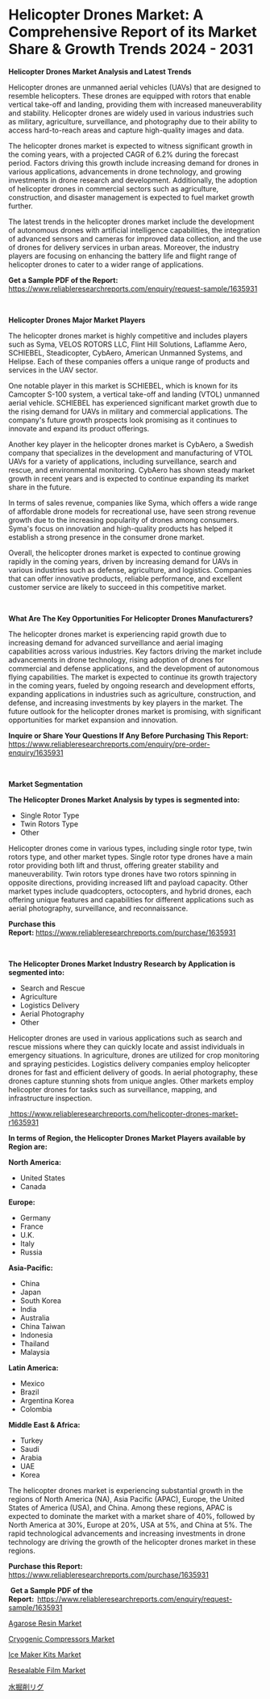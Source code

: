 <p><h1>Helicopter Drones Market: A Comprehensive Report of its Market Share & Growth Trends 2024 - 2031</h1></p><p><strong>Helicopter Drones Market Analysis and Latest Trends</strong></p>
<p><p>Helicopter drones are unmanned aerial vehicles (UAVs) that are designed to resemble helicopters. These drones are equipped with rotors that enable vertical take-off and landing, providing them with increased maneuverability and stability. Helicopter drones are widely used in various industries such as military, agriculture, surveillance, and photography due to their ability to access hard-to-reach areas and capture high-quality images and data.</p><p>The helicopter drones market is expected to witness significant growth in the coming years, with a projected CAGR of 6.2% during the forecast period. Factors driving this growth include increasing demand for drones in various applications, advancements in drone technology, and growing investments in drone research and development. Additionally, the adoption of helicopter drones in commercial sectors such as agriculture, construction, and disaster management is expected to fuel market growth further.</p><p>The latest trends in the helicopter drones market include the development of autonomous drones with artificial intelligence capabilities, the integration of advanced sensors and cameras for improved data collection, and the use of drones for delivery services in urban areas. Moreover, the industry players are focusing on enhancing the battery life and flight range of helicopter drones to cater to a wider range of applications.</p></p>
<p><strong>Get a Sample PDF of the Report:&nbsp;</strong> <a href="https://www.reliableresearchreports.com/enquiry/request-sample/1635931">https://www.reliableresearchreports.com/enquiry/request-sample/1635931</a></p>
<p>&nbsp;</p>
<p><strong>Helicopter Drones Major Market Players</strong></p>
<p><p>The helicopter drones market is highly competitive and includes players such as Syma, VELOS ROTORS LLC, Flint Hill Solutions, Laflamme Aero, SCHIEBEL, Steadicopter, CybAero, American Unmanned Systems, and Helipse. Each of these companies offers a unique range of products and services in the UAV sector.</p><p>One notable player in this market is SCHIEBEL, which is known for its Camcopter S-100 system, a vertical take-off and landing (VTOL) unmanned aerial vehicle. SCHIEBEL has experienced significant market growth due to the rising demand for UAVs in military and commercial applications. The company's future growth prospects look promising as it continues to innovate and expand its product offerings.</p><p>Another key player in the helicopter drones market is CybAero, a Swedish company that specializes in the development and manufacturing of VTOL UAVs for a variety of applications, including surveillance, search and rescue, and environmental monitoring. CybAero has shown steady market growth in recent years and is expected to continue expanding its market share in the future.</p><p>In terms of sales revenue, companies like Syma, which offers a wide range of affordable drone models for recreational use, have seen strong revenue growth due to the increasing popularity of drones among consumers. Syma's focus on innovation and high-quality products has helped it establish a strong presence in the consumer drone market.</p><p>Overall, the helicopter drones market is expected to continue growing rapidly in the coming years, driven by increasing demand for UAVs in various industries such as defense, agriculture, and logistics. Companies that can offer innovative products, reliable performance, and excellent customer service are likely to succeed in this competitive market.</p></p>
<p>&nbsp;</p>
<p><strong>What Are The Key Opportunities For Helicopter Drones Manufacturers?</strong></p>
<p><p>The helicopter drones market is experiencing rapid growth due to increasing demand for advanced surveillance and aerial imaging capabilities across various industries. Key factors driving the market include advancements in drone technology, rising adoption of drones for commercial and defense applications, and the development of autonomous flying capabilities. The market is expected to continue its growth trajectory in the coming years, fueled by ongoing research and development efforts, expanding applications in industries such as agriculture, construction, and defense, and increasing investments by key players in the market. The future outlook for the helicopter drones market is promising, with significant opportunities for market expansion and innovation.</p></p>
<p><strong>Inquire or Share Your Questions If Any Before Purchasing This Report:</strong> <a href="https://www.reliableresearchreports.com/enquiry/pre-order-enquiry/1635931">https://www.reliableresearchreports.com/enquiry/pre-order-enquiry/1635931</a></p>
<p>&nbsp;</p>
<p><strong>Market Segmentation</strong></p>
<p><strong>The Helicopter Drones Market Analysis by types is segmented into:</strong></p>
<p><ul><li>Single Rotor Type</li><li>Twin Rotors Type</li><li>Other</li></ul></p>
<p><p>Helicopter drones come in various types, including single rotor type, twin rotors type, and other market types. Single rotor type drones have a main rotor providing both lift and thrust, offering greater stability and maneuverability. Twin rotors type drones have two rotors spinning in opposite directions, providing increased lift and payload capacity. Other market types include quadcopters, octocopters, and hybrid drones, each offering unique features and capabilities for different applications such as aerial photography, surveillance, and reconnaissance.</p></p>
<p><strong>Purchase this Report:&nbsp;</strong><a href="https://www.reliableresearchreports.com/purchase/1635931">https://www.reliableresearchreports.com/purchase/1635931</a></p>
<p>&nbsp;</p>
<p><strong>The Helicopter Drones Market Industry Research by Application is segmented into:</strong></p>
<p><ul><li>Search and Rescue</li><li>Agriculture</li><li>Logistics Delivery</li><li>Aerial Photography</li><li>Other</li></ul></p>
<p><p>Helicopter drones are used in various applications such as search and rescue missions where they can quickly locate and assist individuals in emergency situations. In agriculture, drones are utilized for crop monitoring and spraying pesticides. Logistics delivery companies employ helicopter drones for fast and efficient delivery of goods. In aerial photography, these drones capture stunning shots from unique angles. Other markets employ helicopter drones for tasks such as surveillance, mapping, and infrastructure inspection.</p></p>
<p><a href="https://www.reliableresearchreports.com/helicopter-drones-market-r1635931">&nbsp;https://www.reliableresearchreports.com/helicopter-drones-market-r1635931</a></p>
<p><strong>In terms of Region, the Helicopter Drones Market Players available by Region are:</strong></p>
<p>
    <p> <strong> North America: </strong>
        <ul>
            <li>United States</li>
            <li>Canada</li>
        </ul>
        </p> 
    <p> <strong> Europe: </strong>
        <ul>
            <li>Germany</li>
            <li>France</li>
            <li>U.K.</li>
            <li>Italy</li>
            <li>Russia</li>
        </ul>
        </p> 
    <p> <strong> Asia-Pacific: </strong>
        <ul>
            <li>China</li>
            <li>Japan</li>
            <li>South Korea</li>
            <li>India</li>
            <li>Australia</li>
            <li>China Taiwan</li>
            <li>Indonesia</li>
            <li>Thailand</li>
            <li>Malaysia</li>
        </ul>
        </p> 
    <p> <strong> Latin America: </strong>
        <ul>
            <li>Mexico</li>
            <li>Brazil</li>
            <li>Argentina Korea</li>
            <li>Colombia</li>
        </ul>
        </p> 
    <p> <strong> Middle East & Africa: </strong>
        <ul>
            <li>Turkey</li>
            <li>Saudi</li>
            <li>Arabia</li>
            <li>UAE</li>
            <li>Korea</li>
        </ul>
    </p>
    </p>
<p><p>The helicopter drones market is experiencing substantial growth in the regions of North America (NA), Asia Pacific (APAC), Europe, the United States of America (USA), and China. Among these regions, APAC is expected to dominate the market with a market share of 40%, followed by North America at 30%, Europe at 20%, USA at 5%, and China at 5%. The rapid technological advancements and increasing investments in drone technology are driving the growth of the helicopter drones market in these regions.</p></p>
<p><strong>Purchase this Report: </strong><a href="https://www.reliableresearchreports.com/purchase/1635931">https://www.reliableresearchreports.com/purchase/1635931</a></p>
<p>&nbsp;<strong>Get a Sample PDF of the Report:&nbsp;&nbsp;</strong><a href="https://www.reliableresearchreports.com/enquiry/request-sample/1635931">https://www.reliableresearchreports.com/enquiry/request-sample/1635931</a></p>
<p><strong></strong></p>
<p><p><a href="https://issuu.com/reportprime-2/docs/agarose-resin-market-size-2030.pptx">Agarose Resin Market</a></p><p><a href="https://github.com/indrystar/Market-Research-Report-List-2/blob/main/cryogenic-compressors-market.md">Cryogenic Compressors Market</a></p><p><a href="https://github.com/josesg55/Market-Research-Report-List-2/blob/main/ice-maker-kits-market.md">Ice Maker Kits Market</a></p><p><a href="https://issuu.com/reportprime-2/docs/resealable-film-market-size-2030.pptx">Resealable Film Market</a></p><p><a href="https://github.com/xtkhtofdt934839/Market-Research-Report-List-1/blob/main/479541227432.md">水掘削リグ</a></p></p>